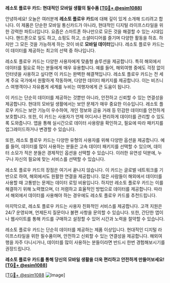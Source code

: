 **레소토 플로우 카드: 현대적인 모바일 생활의 필수품 [[TG💪+ @esim1088](https://t.me/s/esim1088)]**

안녕하세요! 오늘은 여러분께 **레소토 플로우 카드**에 대해 깊이 있게 소개해 드리려고 합니다. 이 제품은 단순한 모바일 통신카드가 아니라, 현대적인 디지털 라이프스타일을 위한 강력한 파트너입니다. 요즘은 스마트폰 하나만으로 모든 것을 해결할 수 있는 시대입니다. 핸드폰으로 일도 하고, 쇼핑도 하고, 소셜미디어를 즐기며 다양한 활동을 하죠. 하지만 그 모든 것을 가능하게 하는 것이 바로 **모바일 데이터**입니다. 레소토 플로우 카드는 이 데이터를 제공하는 최고의 선택 중 하나입니다.

레소토 플로우 카드는 다양한 사용자에게 맞춤형 솔루션을 제공합니다. 특히 해외에서 데이터를 필요로 하는 분들에게 매우 유용합니다. 예를 들어, 해외여행 중에도 걱정 없이 인터넷을 사용하고 싶다면 이 카드는 완벽한 해결책입니다. 레소토 플로우 카드는 전 세계 주요 국가에서 원활하게 작동하며, 다양한 데이터 패키지를 제공합니다. 이는 비즈니스 여행객이나 자유롭게 세계를 누비는 여행자에게 큰 도움이 됩니다.

이 카드는 단순히 데이터를 제공하는 것뿐만 아니라, 안전하고 신뢰할 수 있는 연결성을 제공합니다. 현대의 모바일 생활에서는 보안 문제가 매우 중요한 이슈입니다. 레소토 플로우 카드는 보안 기능이 우수하여, 개인 정보와 금융 거래 등 민감한 데이터를 안전하게 보호합니다. 또한, 이 카드는 사용자가 언제 어디서나 편리하게 데이터를 관리할 수 있도록 도와줍니다. 앱을 통해 실시간으로 데이터 사용량을 확인하고, 필요에 따라 패키지를 업그레이드하거나 변경할 수 있습니다.

또한, 레소토 플로우 카드는 다양한 유형의 사용자를 위해 다양한 옵션을 제공합니다. 예를 들어, 데이터를 많이 사용하는 분들은 고속 데이터 패키지를 선택할 수 있으며, 데이터 소모가 적은 분들은 경제적인 옵션을 선택할 수 있습니다. 이러한 유연성 덕분에, 누구나 자신의 필요에 맞는 서비스를 선택할 수 있습니다. 

레소토 플로우 카드의 장점은 여기서 끝나지 않습니다. 이 카드는 글로벌 네트워크를 기반으로 하여, 해외에서도 원활한 연결을 제공합니다. 많은 사람들이 해외에서 데이터를 사용할 때 고통받는 문제는 데이터 로밍 비용입니다. 하지만 레소토 플로우 카드는 이를 해결하기 위해 노력했으며, 더 저렴하고 효율적인 방법으로 데이터를 제공합니다. 따라서 해외에서 데이터를 사용해야 하는 경우에도 레소토 플로우 카드를 추천드립니다.

마지막으로, 레소토 플로우 카드는 사용자 친화적인 서비스를 제공합니다. 고객 지원은 24/7 운영되며, 언제든지 질문이나 불편 사항을 문의할 수 있습니다. 또한, 간단한 앱이나 웹사이트를 통해 카드를 구매하고 설정할 수 있어 시간과 노력을 절약할 수 있습니다.

레소토 플로우 카드는 단순히 데이터를 제공하는 제품 이상입니다. 현대적인 디지털 라이프스타일을 위한 필수품이며, 안전하고 신뢰할 수 있는 연결성을 제공합니다. 해외여행을 자주 다니시거나, 데이터를 많이 사용하는 분들이라면 반드시 한번 경험해보시기를 권장드립니다.

**레소토 플로우 카드를 통해 당신의 모바일 생활을 더욱 편리하고 안전하게 만들어보세요! [[TG💪+ @esim1088](https://t.me/s/esim1088)]**

[[TG💪+ @esim1088](https://t.me/s/esim1088) ![Image](https://i.postimg.cc/Y0z9fWf4/image.png)]